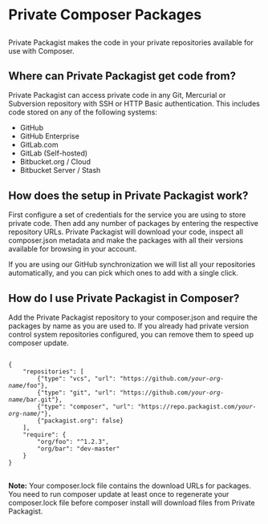 # Private Composer Packages
## 

Private Packagist makes the code in your private repositories available for use with Composer.

## Where can Private Packagist get code from?
Private Packagist can access private code in any Git, Mercurial or Subversion repository with SSH or HTTP Basic authentication. This includes code stored on any of the following systems:
* GitHub
* GitHub Enterprise
* GitLab.com
* GitLab (Self-hosted)
* Bitbucket.org / Cloud
* Bitbucket Server / Stash

## How does the setup in Private Packagist work?
First configure a set of credentials for the service you are using to store private code. Then add any number of packages by entering the respective repository URLs. Private Packagist will download your code, inspect all composer.json metadata and make the packages with all their versions available for browsing in your account.

If you are using our GitHub synchronization we will list all your repositories automatically, and you can pick which ones to add with a single click.

## How do I use Private Packagist in Composer?
Add the Private Packagist repository to your composer.json and require the packages by name as you are used to. If you already had private version control system repositories configured, you can remove them to speed up composer update.

<pre>
<code>
{
    "repositories": [
        <span class="strikethrough">{"type": "vcs", "url": "https://github.com/<i>your-org-name</i>/foo"},</span>
        <span class="strikethrough">{"type": "git", "url": "https://github.com/<i>your-org-name</i>/bar.git"},</span>
        {"type": "composer", "url": "https://repo.packagist.com/<i>your-org-name</i>/"},
        {"packagist.org": false}
    ],
    "require": {
        "org/foo": "^1.2.3",
        "org/bar": "dev-master"
    }
}
</code>
</pre>
**Note:** Your composer.lock file contains the download URLs for packages. You need to run composer update at least once to regenerate your composer.lock file before composer install will download files from Private Packagist.
